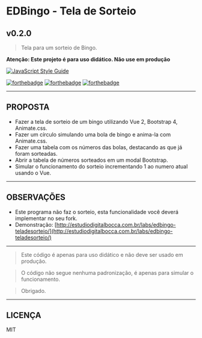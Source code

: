 # EDBingo - Tela de Sorteio #
## v0.2.0 ##

> Tela para um sorteio de Bingo.

**Atenção: Este projeto é para uso didático. Não use em produção**

[![JavaScript Style Guide](https://cdn.rawgit.com/feross/standard/master/badge.svg)](https://github.com/feross/standard)

[![forthebadge](http://forthebadge.com/images/badges/uses-badges.svg)](http://forthebadge.com)
[![forthebadge](http://forthebadge.com/images/badges/contains-technical-debt.svg)](http://forthebadge.com)
[![forthebadge](http://forthebadge.com/images/badges/built-by-developers.svg)](http://forthebadge.com)

---

## PROPOSTA ##

- Fazer a tela de sorteio de um bingo utilizando Vue 2, Bootstrap 4, Animate.css.
- Fazer um círculo simulando uma bola de bingo e anima-la com Animate.css.
- Fazer uma tabela com os números das bolas, destacando as que já foram sorteadas.
- Abrir a tabela de números sorteados em um modal Bootstrap.
- Simular o funcionamento do sorteio incrementando 1 ao numero atual usando o Vue.

---

## OBSERVAÇÕES ##

- Este programa não faz o sorteio, esta funcionalidade você deverá implementar no seu fork.
- Demonstração: [http://estudiodigitalbocca.com.br/labs/edbingo-teladesorteio/](http://estudiodigitalbocca.com.br/labs/edbingo-teladesorteio/)

---

>Este código é apenas para uso didático e não deve ser usado em produção.

>O código não segue nenhuma padronizaçâo, é apenas para simular o funcionamento.

>Obrigado.

---

## LICENÇA ##

MIT